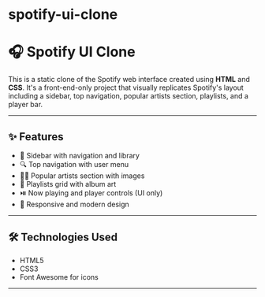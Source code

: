 # spotify-ui-clone
# 🎧 Spotify UI Clone

This is a static clone of the Spotify web interface created using **HTML** and **CSS**. It's a front-end-only project that visually replicates Spotify's layout including a sidebar, top navigation, popular artists section, playlists, and a player bar.

---

## ✨ Features

- 🎵 Sidebar with navigation and library
- 🔍 Top navigation with user menu
- 👨‍🎤 Popular artists section with images
- 📀 Playlists grid with album art
- ⏯️ Now playing and player controls (UI only)
- 🎨 Responsive and modern design

---

## 🛠️ Technologies Used

- HTML5
- CSS3
- Font Awesome for icons

---



